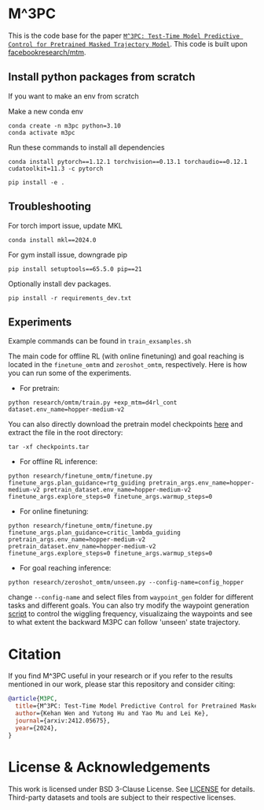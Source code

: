 # M^3PC
This is the code base for the paper [`M^3PC: Test-Time Model Predictive Control for Pretrained Masked Trajectory Model`](https://arxiv.org/abs/2412.05675). This code is built upon [facebookresearch/mtm](https://github.com/facebookresearch/mtm).


## Install python packages from scratch
If you want to make an env from scratch

Make a new conda env
```
conda create -n m3pc python=3.10
conda activate m3pc
```


Run these commands to install all dependencies
```
conda install pytorch==1.12.1 torchvision==0.13.1 torchaudio==0.12.1 cudatoolkit=11.3 -c pytorch
```
```
pip install -e .
```
## Troubleshooting

For torch import issue, update MKL
```
conda install mkl==2024.0
```

For gym install issue, downgrade pip
```
pip install setuptools==65.5.0 pip==21 
```

Optionally install dev packages.
```
pip install -r requirements_dev.txt
```

## Experiments

Example commands can be found in `train_exsamples.sh`

The main code for offline RL (with online finetuning) and goal reaching is located in the `finetune_omtm` and `zeroshot_omtm`, respectively. Here is how you can run some of the experiments.
 * For pretrain: 
 ```
 python research/omtm/train.py +exp_mtm=d4rl_cont dataset.env_name=hopper-medium-v2 
 ```
 You can also directly download the pretrain model checkpoints [here](https://polybox.ethz.ch/index.php/s/UBaK1WwziIpxl4d) and extract the file in the root directory:
 ```
 tar -xf checkpoints.tar 
 ```
 * For offline RL inference:
 ```
 python research/finetune_omtm/finetune.py finetune_args.plan_guidance=rtg_guiding pretrain_args.env_name=hopper-medium-v2 pretrain_dataset.env_name=hopper-medium-v2 finetune_args.explore_steps=0 finetune_args.warmup_steps=0
 ```
 * For online finetuning:
 ```
 python research/finetune_omtm/finetune.py finetune_args.plan_guidance=critic_lambda_guiding pretrain_args.env_name=hopper-medium-v2 pretrain_dataset.env_name=hopper-medium-v2 finetune_args.explore_steps=0 finetune_args.warmup_steps=0
 ```

 * For goal reaching inference:
 ```
 python research/zeroshot_omtm/unseen.py --config-name=config_hopper
 ```
change `--config-name` and select files from `waypoint_gen` folder for different tasks and different goals.
You can also try modify the waypoint generation [script](https://github.com/wkh923/m3pc/blob/main/research/zeroshot_omtm/waypoint_gen/gen_and_vis.py) to control the wiggling frequency, visualizaing the waypoints and see to what extent the backward M3PC can follow 'unseen' state trajectory.

# Citation
If you find M^3PC useful in your research or if you refer to the results mentioned in our work, please star this repository and consider citing:

```bibtex
@article{M3PC,
  title={M^3PC: Test-Time Model Predictive Control for Pretrained Masked Trajectory Model},
  author={Kehan Wen and Yutong Hu and Yao Mu and Lei Ke},
  journal={arxiv:2412.05675},
  year={2024},
}
```

# License & Acknowledgements
This work is licensed under BSD 3-Clause License. See [LICENSE](LICENSE) for details. Third-party datasets and tools are subject to their respective licenses.

